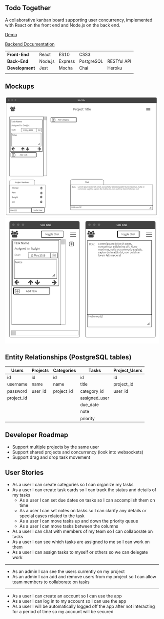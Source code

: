 ## Todo Together

A collaborative kanban board supporting user concurrency, implemented with React on the front end and Node.js on the back end.

[Demo]()

[Backend Documentation]()

| | | | | |
|-|-|-|-|-|
|**Front-End**|React|ES10|CSS3||
|**Back-End**|Node.js|Express|PostgreSQL|RESTful API|
|**Development**|Jest|Mocha|Chai|Heroku|Zeit|
| | | | | |

## Mockups

![Desktop Wireframe](./resources/cap3wireframes.png)
![Mobile Wireframe](./resources/cap3wireframes-mobile.png)

## Entity Relationships (PostgreSQL tables)

|Users|Projects|Categories|Tasks|Project_Users|
|-|-|-|-|-|
|id|id|id|id|id|
|username|name|name|title|project_id|
|password|user_id|project_id|category_id|user_id|
|project_id|||assigned_user||
||||due_date||
||||note||
||||priority||

## Developer Roadmap
- Support multiple projects by the same user
- Support shared projects and concurrency (look into websockets)
- Support drag and drop task movement

## User Stories

- As a user I can create categories so I can organize my tasks
- As a user I can create task cards so I can track the status and details of my tasks
  - As a user I can set due dates on tasks so I can accomplish them on time
  - As a user I can set notes on tasks so I can clarify any details or special cases related to the task
  - As a user I can move tasks up and down the priority queue
  - As a user I can move tasks between the columns
- As a user I can chat with members of my team so I can collaborate on tasks
- As a user I can see which tasks are assigned to me so I can work on them
- As a user I can assign tasks to myself or others so we can delegate work
---
- As an admin I can see the users currently on my project
- As an admin I can add and remove users from my project so I can allow team members to collaborate on tasks
---
- As a user I can create an account so I can use the app
- As a user I can log in to my account so I can use the app
- As a user I will be automatically logged off the app after not interacting for a period of time so my account will be secured